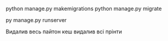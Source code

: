 python manage.py makemigrations
python manage.py migrate

py manage.py runserver


Видалив весь пайтон кеш
видалив всі прінти 